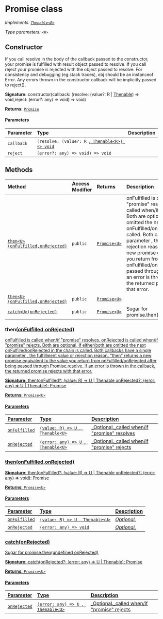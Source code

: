 # Promise <R> class

_Implements: [`Thenable<R>`](../es6-promise/thenable.md)_

_Type parameters: `<R>`_




## Constructor
If you call resolve in the body of the callback passed to the constructor, 
your promise is fulfilled with result object passed to resolve. 
If you call reject your promise is rejected with the object passed to resolve. 
For consistency and debugging (eg stack traces), obj should be an instanceof Error. 
Any errors thrown in the constructor callback will be implicitly passed to reject().

**Signature:** constructor(callback: (resolve: (value?: R | [Thenable](../es6-promise/thenable.md)<R>) => void,reject: (error?: any) => void) => void)

**Returns**: [`Promise`](../es6-promise/promise.md)



#### Parameters


| Parameter	   | Type    | Description |
|:-------------|:---------------|:------------|
| `callback`    | `(resolve: (value?: R `,[` Thenable<R>) => void`](../es6-promise/thenable.md) |  |
| `reject`    | `(error?: any) => void) => void` |  |





## Methods

| Method	   | Access Modifier | Returns	| Description|
|:-------------|:----|:-------|:-----------|
|[`then<U>(onFulfilled,onRejected)`](#then<u>onfulfilledonrejected)     | `public` | [`Promise<U>`](../es6-promise/promise.md) | onFulfilled is called when/if "promise" resolves. onRejected is called when/if "promise" rejects.  Both are optional, if either/both are omitted the next onFulfilled/onRejected in the chain is called.  Both callbacks have a single parameter , the fulfillment value or rejection reason.  "then" returns a new promise equivalent to the value you return from onFulfilled/onRejected after being passed through Promise.resolve.  If an error is thrown in the callback, the returned promise rejects with that error.   |
|[`then<U>(onFulfilled,onRejected)`](#then<u>onfulfilledonrejected)     | `public` | [`Promise<U>`](../es6-promise/promise.md) |  |
|[`catch<U>(onRejected)`](#catch<u>onrejected)     | `public` | [`Promise<U>`](../es6-promise/promise.md) | Sugar for promise.then(undefined,onRejected)   |





### then<U>(onFulfilled,onRejected)

onFulfilled is called when/if "promise" resolves. onRejected is called when/if "promise" rejects. 
Both are optional, if either/both are omitted the next onFulfilled/onRejected in the chain is called. 
Both callbacks have a single parameter , the fulfillment value or rejection reason. 
"then" returns a new promise equivalent to the value you return from onFulfilled/onRejected after being passed through Promise.resolve. 
If an error is thrown in the callback, the returned promise rejects with that error. 


**Signature:** then<U>(onFulfilled?: (value: R) => U | [Thenable](../es6-promise/thenable.md)<U>,onRejected?: (error: any) => U | Thenable<U>): [Promise](../es6-promise/promise.md)<U>

**Returns**: [`Promise<U>`](../es6-promise/promise.md)



#### Parameters


| Parameter	   | Type    | Description |
|:-------------|:---------------|:------------|
| `onFulfilled`    | `(value: R) => U `,[` Thenable<U>`](../es6-promise/thenable.md) | _Optional._called when/if "promise" resolves |
| `onRejected`    | `(error: any) => U `,[` Thenable<U>`](../es6-promise/thenable.md) | _Optional._called when/if "promise" rejects |


### then<U>(onFulfilled,onRejected)



**Signature:** then<U>(onFulfilled?: (value: R) => U | [Thenable](../es6-promise/thenable.md)<U>,onRejected?: (error: any) => void): [Promise](../es6-promise/promise.md)<U>

**Returns**: [`Promise<U>`](../es6-promise/promise.md)



#### Parameters


| Parameter	   | Type    | Description |
|:-------------|:---------------|:------------|
| `onFulfilled`    | `(value: R) => U `,[` Thenable<U>`](../es6-promise/thenable.md) | _Optional._ |
| `onRejected`    | `(error: any) => void` | _Optional._ |


### catch<U>(onRejected)

Sugar for promise.then(undefined,onRejected) 


**Signature:** catch<U>(onRejected?: (error: any) => U | [Thenable](../es6-promise/thenable.md)<U>): [Promise](../es6-promise/promise.md)<U>

**Returns**: [`Promise<U>`](../es6-promise/promise.md)



#### Parameters


| Parameter	   | Type    | Description |
|:-------------|:---------------|:------------|
| `onRejected`    | `(error: any) => U `,[` Thenable<U>`](../es6-promise/thenable.md) | _Optional._called when/if "promise" rejects |

